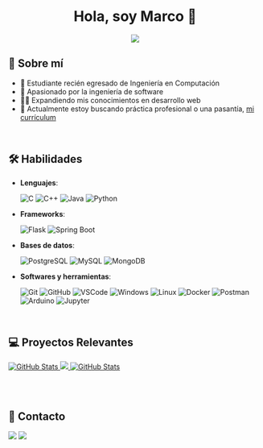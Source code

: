 <div align="center">
  <!--<h1 align="center">Hello, I'm Marco 👋</h1>-->
  <h1 align="center">Hola, soy Marco 👋</h1>
  <p align="center">
  	<a href="https://github.com/MarcoAntonioRG"><img src="https://readme-typing-svg.herokuapp.com?lines=Computer+Science+Student;Full+Stack+Web+Developer;Freelancer;DS%20|%20AI%20|%20ML%20Enthusiastic;Always%20learning%20new%20things&center=true&width=380&height=45">
  	</a>
  </p>
</div>





## 💫 Sobre mí
- 🗿 Estudiante recién egresado de Ingeniería en Computación
- 💪 Apasionado por la ingeniería de software
- 👨‍💻 Expandiendo mis conocimientos en desarrollo web
- 📄 Actualmente estoy buscando práctica profesional o una pasantía, [mi currículum](https://github.com/MarcoAntonioRG/Me.io/blob/main/Curriculum%20Practica.pdf)

<br>

## 🛠️ Habilidades

<p align="center">
  
- **Lenguajes**:

    ![C](https://img.shields.io/badge/C-%23A8B9CC.svg?style=for-the-badge&logo=c&logoColor=white)
    ![C++](https://img.shields.io/badge/C%2B%2B-%2300599C.svg?style=for-the-badge&logo=cplusplus&logoColor=white)
    ![Java](https://img.shields.io/badge/java-%23ED8B00.svg?style=for-the-badge&logo=java&logoColor=white)
    ![Python](https://img.shields.io/badge/python-3670A0?style=for-the-badge&logo=python&logoColor=ffdd54)

- **Frameworks**:

    ![Flask](https://img.shields.io/badge/Flask-%23000000.svg?style=for-the-badge&logo=flask&logoColor=white)
    ![Spring Boot](https://img.shields.io/badge/Spring%20Boot-%236DB33F.svg?style=for-the-badge&logo=springboot&logoColor=white)


- **Bases de datos**:

    ![PostgreSQL](https://img.shields.io/badge/PostgreSQL%20-%23336791.svg?style=for-the-badge&logo=postgresql&logoColor=white)
    ![MySQL](https://img.shields.io/badge/MySQL-%234479A1.svg?style=for-the-badge&logo=mysql&logoColor=white)
    ![MongoDB](https://img.shields.io/badge/MongoDB-%2347A248.svg?style=for-the-badge&logo=mongodb&logoColor=white)

- **Softwares y herramientas**:

    ![Git](https://img.shields.io/badge/git-%23F05033.svg?style=for-the-badge&logo=git&logoColor=white)
    ![GitHub](https://img.shields.io/badge/github-%23121011.svg?style=for-the-badge&logo=github&logoColor=white)
    ![VSCode](https://img.shields.io/badge/VS%20Code-%23007ACC.svg?style=for-the-badge&logo=visualstudiocode&logoColor=white)
    ![Windows](https://img.shields.io/badge/Windows-%2300A4EF.svg?style=for-the-badge&logo=windows&logoColor=white)
    ![Linux](https://img.shields.io/badge/Linux-FCC624?style=for-the-badge&logo=linux&logoColor=black)
    ![Docker](https://img.shields.io/badge/Docker-%232496ED.svg?style=for-the-badge&logo=docker&logoColor=white)
    ![Postman](https://img.shields.io/badge/Postman-%23FF6A00.svg?style=for-the-badge&logo=postman&logoColor=white)
    ![Arduino](https://img.shields.io/badge/Arduino-%2300979D.svg?style=for-the-badge&logo=arduino&logoColor=white)
    ![Jupyter](https://img.shields.io/badge/Jupyter-%23F37626.svg?style=for-the-badge&logo=jupyter&logoColor=white)


</p>

<br>

## 💻 Proyectos Relevantes

<div>
  <p align="left">
    <a href="https://github.com/MarcoAntonioRG/App-Rent-a-Car">
      <img src="https://github-readme-stats.vercel.app/api/pin/?username=MarcoAntonioRG&repo=App-Rent-a-Car&theme=tokyonight" alt="GitHub Stats"/>
    </a>
    <a href="https://github.com/MarcoAntonioRG/Sistema-de-Somnolencia">
      <img src="https://github-readme-stats.vercel.app/api/pin/?username=MarcoAntonioRG&repo=Sistema-de-Somnolencia&theme=tokyonight"/>
    </a>
    <a href="https://github.com/MarcoAntonioRG/Sistema-de-Gestion-de-Asistencia">
      <img src="https://github-readme-stats.vercel.app/api/pin/?username=MarcoAntonioRG&repo=Sistema-de-Gestion-de-Asistencia&theme=tokyonight" alt="GitHub Stats"/>
    </a>
  </p>
</div>

<br>
<br>

## 📌 Contacto
  ![](https://img.shields.io/badge/linkedin%20-%230077B5.svg?style=for-the-badge&logo=linkedin&logoColor=white)
  ![](https://img.shields.io/badge/gmail%20-%23EA4335.svg?style=for-the-badge&logo=gmail&logoColor=white)

<!--
**MarcoAntonioRG/MarcoAntonioRG** is a ✨ _special_ ✨ repository because its `README.md` (this file) appears on your GitHub profile.

Here are some ideas to get you started:

- 🔭 I’m currently working on ...
- 🌱 I’m currently learning ...
- 👯 I’m looking to collaborate on ...
- 🤔 I’m looking for help with ...
- 💬 Ask me about ...
- 📫 How to reach me: ...
- 😄 Pronouns: ...
- ⚡ Fun fact: ...
-->
